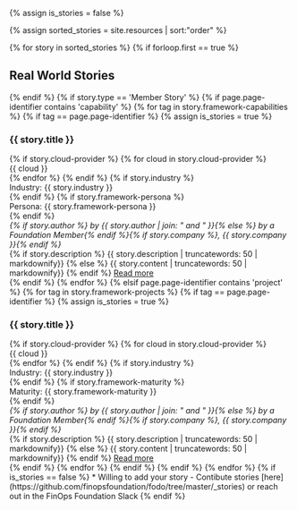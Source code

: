 <!-- Assign variable to help identify if there are no stories -->
{% assign is_stories = false %}
<!-- Make variable with sorted oder -->
{% assign sorted_stories = site.resources | sort:"order" %}
<!-- Loop over all stories -->
{% for story in sorted_stories %}
{% if forloop.first == true %}
  <h2>Real World Stories</h2>
{% endif %}
<!-- Specific to capability page -->
{% if story.type == 'Member Story' %}
{% if page.page-identifier contains 'capability' %}
{% for tag in story.framework-capabilities %}
{% if tag == page.page-identifier %}
{% assign is_stories = true %}
<div class="bg-gray-100 p-4 rounded-md my-8">
  <h3 class="mt-2 mb-4">{{ story.title }}</h3>
  <div class="my-4">
  {% if story.cloud-provider %}
    {% for cloud in story.cloud-provider %}
      <div class="bg-gray-200 rounded-lg text-sm font-semibold text-gray-700 tracking-wider uppercase inline-block px-2 py-px mr-2">{{ cloud }}</div>
    {% endfor %}
  {% endif %}
  {% if story.industry %}
    <div class="bg-gray-200 rounded-lg text-sm font-semibold text-gray-700 tracking-wider uppercase inline-block px-2 py-px mr-2">Industry: {{ story.industry }}</div>
  {% endif %}
  {% if story.framework-persona %}
    <div class="bg-gray-200 rounded-lg text-sm font-semibold text-gray-700 tracking-wider uppercase inline-block px-2 py-px mr-2">Persona: {{ story.framework-persona }}</div>
  {% endif %}
  </div>
  <em>{% if story.author %} by {{ story.author | join: " and " }}{% else %} by a Foundation Member{% endif %}{% if story.company %}, {{ story.company }}{% endif %}</em>
  <div>
    {% if story.description %} {{ story.description | truncatewords: 50 | markdownify}} {% else %} {{ story.content | truncatewords: 50 | markdownify}} {% endif %} <a class="text-green-500 text-sm" href="{{ story.url }}">Read more</a>
    <!-- {{ story.content | truncatewords: 50 | markdownify}} <a class="text-green-500 text-sm" href="{{ story.url }}">Read more</a> -->
  </div>
</div>
{% endif %}
{% endfor %}
<!-- Specific to project page -->
{% elsif page.page-identifier contains 'project' %}
{% for tag in story.framework-projects %}
{% if tag == page.page-identifier %}
{% assign is_stories = true %}
<div class="bg-gray-100 p-4 rounded-md my-8">
  <h3 class="mt-2 mb-4">{{ story.title }}</h3>
  <div class="my-4">
  {% if story.cloud-provider %}
    {% for cloud in story.cloud-provider %}
      <div class="bg-gray-200 rounded-lg text-sm font-semibold text-gray-700 tracking-wider uppercase inline-block px-2 py-px mr-2">{{ cloud }}</div>
    {% endfor %}
  {% endif %}
  {% if story.industry %}
    <div class="bg-gray-200 rounded-lg text-sm font-semibold text-gray-700 tracking-wider uppercase inline-block px-2 py-px mr-2">Industry: {{ story.industry }}</div>
  {% endif %}
  {% if story.framework-maturity %}
    <div class="bg-gray-200 rounded-lg text-sm font-semibold text-gray-700 tracking-wider uppercase inline-block px-2 py-px mr-2">Maturity: {{ story.framework-maturity }}</div>
  {% endif %}
  </div>
  <em>{% if story.author %} by {{ story.author | join: " and " }}{% else %} by a Foundation Member{% endif %}{% if story.company %}, {{ story.company }}{% endif %}</em>
  <div>
    {% if story.description %} {{ story.description | truncatewords: 50 | markdownify}} {% else %} {{ story.content | truncatewords: 50 | markdownify}} {% endif %} <a class="text-green-500 text-sm" href="{{ story.url }}">Read more</a>
    <!-- {{ story.content | truncatewords: 50 | markdownify}} <a class="text-green-500 text-sm" href="{{ story.url }}">Read more</a> -->
  </div>
</div>
{% endif %}
{% endfor %}
{% endif %}
{% endif %}
{% endfor %} <!-- End loop of stories -->
<!-- Output if no stories -->
{% if is_stories == false %}
* Willing to add your story - Contibute stories [here](https://github.com/finopsfoundation/fodo/tree/master/_stories) or reach out in the FinOps Foundation Slack
{% endif %}
